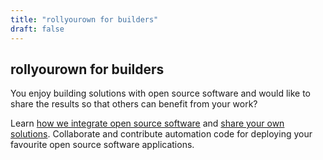 ```yaml
---
title: "rollyourown for builders"
draft: false
---
```


## rollyourown for builders

You enjoy building solutions with open source software and would like to share the results so that others can benefit from your work?

Learn [how we integrate open source software](/collaborate/project_and_module_development/) and [share your own solutions](/collaborate/). Collaborate and contribute automation code for deploying your favourite open source software applications.
